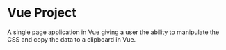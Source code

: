 # Vue Project

A single page application in Vue giving a user the ability to manipulate the CSS and copy the data to a clipboard in Vue.
